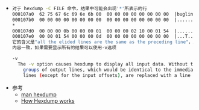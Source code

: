 - ```bash
  对于 hexdump -C FILE 命令，结果中可能会出现'*'所表示的行
  000107a0  62 75 67 6c 69 6e 6b 00  00 00 00 00 00 00 00 00  |buglink.........|
  000107b0  00 00 00 00 00 00 00 00  00 00 00 00 00 00 00 00  |................|
  *
  000107d0  00 00 00 0b 00 00 00 01  00 00 00 02 10 00 01 54  |...............T|
  000107e0  00 00 01 54 00 00 00 0d  00 00 00 00 00 00 00 00  |...T............|
  它的含义是"all the elided lines are the same as the preceding line"，即所有省略的行都和之前的行的
  内容一致，如果需要显示所有的结果可以使用-v选项
  
  -v
  	The -v option causes hexdump to display all input data. Without the -v option, any number of 
      groups of output lines, which would be identical to the immediately preceding group of output
      lines (except for the input offsets), are replaced with a line comprised of a single asterisk(*).
  ```
- 参考
	- [man hexdump](https://linux.die.net/man/1/hexdump)
	- [How Hexdump works](https://opensource.com/article/19/8/dig-binary-files-hexdump)